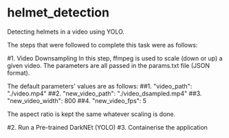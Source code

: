 # helmet_detection
Detecting helmets in a video using YOLO.

The steps that were followed to complete this task were as follows:

#1. Video Downsampling
In this step, ffmpeg is used to scale (down or up) a given video. The parameters are all passed in the params.txt file (JSON format).

The default parameters' values are as follows:
  ##1. "video_path": "./video.mp4"
  ##2. "new_video_path": "./video_dsampled.mp4"
  ##3. "new_video_width": 800
  ##4. "new_video_fps": 5

The aspect ratio is kept the same whatever scaling is done.
  
#2. Run a Pre-trained DarkNEt (YOLO)
#3. Containerise the application
